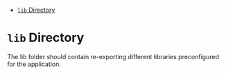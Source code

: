 <!-- START doctoc generated TOC please keep comment here to allow auto update -->
<!-- DON'T EDIT THIS SECTION, INSTEAD RE-RUN doctoc TO UPDATE -->

- [`lib` Directory](#lib-directory)

<!-- END doctoc generated TOC please keep comment here to allow auto update -->

# `lib` Directory

The lib folder should contain re-exporting different libraries preconfigured for the application.

